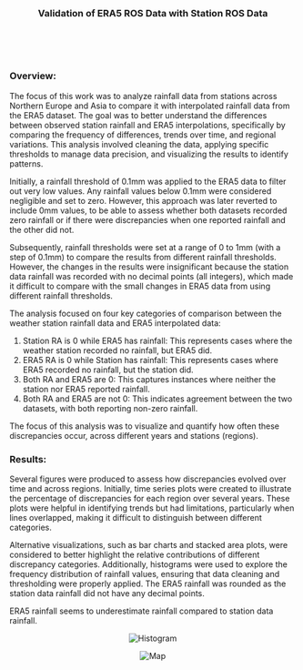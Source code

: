 <br />
<div align="center">
  <a href="https://github.com/skyswpark/GEOL0069_Project">
  </a>

<h3 align="center">Validation of ERA5 ROS Data with Station ROS Data</h3>
<br />
<br />
<br />

</div>


### Overview:

The focus of this work was to analyze rainfall data from stations across Northern Europe and Asia to compare it with interpolated rainfall data from the ERA5 dataset. The goal was to better understand the differences between observed station rainfall and ERA5 interpolations, specifically by comparing the frequency of differences, trends over time, and regional variations. This analysis involved cleaning the data, applying specific thresholds to manage data precision, and visualizing the results to identify patterns.

Initially, a rainfall threshold of 0.1mm was applied to the ERA5 data to filter out very low values. Any rainfall values below 0.1mm were considered negligible and set to zero. However, this approach was later reverted to include 0mm values, to be able to assess whether both datasets recorded zero rainfall or if there were discrepancies when one reported rainfall and the other did not.

Subsequently, rainfall thresholds were set at a range of 0 to 1mm (with a step of 0.1mm) to compare the results from different rainfall thresholds. However, the changes in the results were insignificant because the station data rainfall was recorded with no decimal points (all integers), which made it difficult to compare with the small changes in ERA5 data from using different rainfall thresholds.

The analysis focused on four key categories of comparison between the weather station rainfall data and ERA5 interpolated data:

1.	Station RA is 0 while ERA5 has rainfall: This represents cases where the weather station recorded no rainfall, but ERA5 did.
2.	ERA5 RA is 0 while Station has rainfall: This represents cases where ERA5 recorded no rainfall, but the station did.
3.	Both RA and ERA5 are 0: This captures instances where neither the station nor ERA5 reported rainfall.
4.	Both RA and ERA5 are not 0: This indicates agreement between the two datasets, with both reporting non-zero rainfall.

The focus of this analysis was to visualize and quantify how often these discrepancies occur, across different years and stations (regions). 
<br />

### Results:

Several figures were produced to assess how discrepancies evolved over time and across regions. Initially, time series plots were created to illustrate the percentage of discrepancies for each region over several years. These plots were helpful in identifying trends but had limitations, particularly when lines overlapped, making it difficult to distinguish between different categories.

Alternative visualizations, such as bar charts and stacked area plots, were considered to better highlight the relative contributions of different discrepancy categories. Additionally, histograms were used to explore the frequency distribution of rainfall values, ensuring that data cleaning and thresholding were properly applied. The ERA5 rainfall was rounded as the station data rainfall did not have any decimal points.

ERA5 rainfall seems to underestimate rainfall compared to station data rainfall.

<p align="center">
  <img src="https://github.com/user-attachments/assets/a5449bbf-ceac-4f33-95b4-513d6e620dbf" alt="Histogram">
</p>

<p align="center">
  <img src="https://github.com/user-attachments/assets/94c268c1-86a2-40c8-b379-f03b2e7024c2" alt="Map">
</p>
